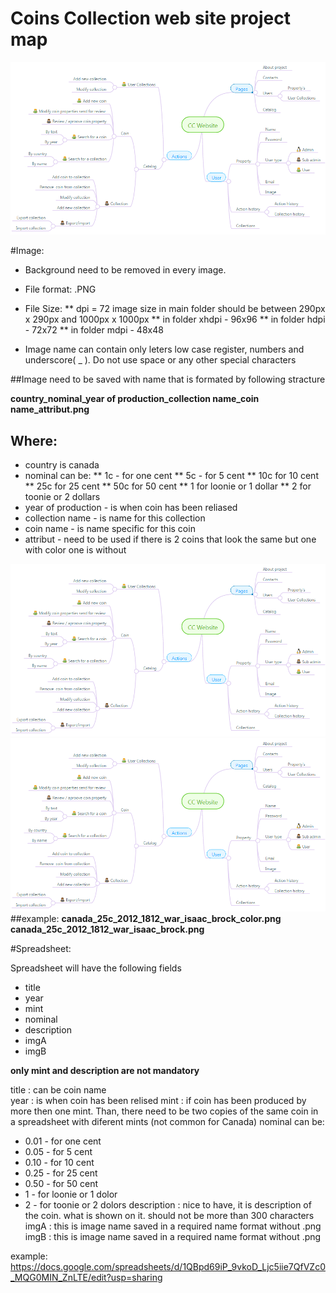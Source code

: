 [map]: https://github.com/Lemik/CCWebsite/blob/master/Sitemap.png "Project map"
[isaac1]: https://github.com/Lemik/CCWebsite/blob/master/Images/Canada/The%20War%20of%201812/canada_25c_2012_war_1812_isaac_brock.png "NO COLOR"
[isaac2]: https://github.com/Lemik/CCWebsite/blob/master/Images/Canada/The%20War%20of%201812/canada_25c_2012_war_1812_isaac_brock_color.png "WITH COLOR"

# Coins Collection web site project map

![Project map][map]

#Image: 

 * Background need to be removed in every image.
 * File format: .PNG
 * File Size: 
 ** dpi = 72 image size in main folder should be between 290px x 290px and 1000px x 1000px
 ** in folder xhdpi - 96x96
 ** in folder hdpi - 72x72
 ** in folder mdpi - 48x48

 * Image name can contain only leters low case register, numbers and underscore( _ ). Do not use space or any other special characters

##Image need to be saved with name that is formated by following stracture 
 
**country_nominal_year of production_collection name_coin name_attribut.png**

## Where: 
 * country is canada
 * nominal can be: 
 ** 1c - for one cent
 ** 5c - for 5 cent 
 ** 10c for 10 cent
 ** 25c for 25 cent 
 ** 50c for 50 cent
 ** 1 for loonie or 1 dollar 
 ** 2 for toonie or 2 dollars
 * year of production - is when coin has been reliased 
 * collection name - is name for this collection
 * coin name - is name specific for this coin 
 * attribut - need to be used if there is 2 coins that look the same but one with color one is without

![Project map][map]
![Project map][map]
##example:
**canada_25c_2012_1812_war_isaac_brock_color.png**
**canada_25c_2012_1812_war_isaac_brock.png**

#Spreadsheet:

Spreadsheet will have the following fields
 * title
 * year
 * mint
 * nominal
 * description
 * imgA
 * imgB

**only mint and description are not mandatory**

title 
: can be coin name  
year
: is when coin has been relised 
mint
: if coin has been produced by more then one mint. Than, there need to be two copies of the same coin in a spreadsheet with diferent mints (not common for Canada)
nominal can be: 
 * 0.01 - for one cent
 * 0.05 - for 5 cent 
 * 0.10 - for 10 cent
 * 0.25 - for 25 cent 
 * 0.50 - for 50 cent
 * 1 - for loonie or 1 dolor 
 * 2 - for toonie or 2 dolors
description 
: nice to have, it is description of the coin. what is shown on it. should not be more than 300 characters
imgA 
: this is image name saved in a required name format without .png
imgB
: this is image name saved in a required name format without .png

example:
https://docs.google.com/spreadsheets/d/1QBpd69iP_9vkoD_Ljc5iie7QfVZc0_MQG0MIN_ZnLTE/edit?usp=sharing
